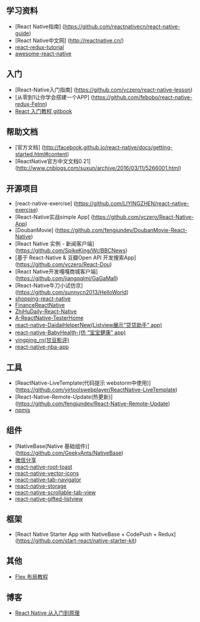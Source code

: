 ## 学习资料

- [React Native指南] (https://github.com/reactnativecn/react-native-guide)
- [React Native中文网] (http://reactnative.cn/)
- [react-redux-tutorial](https://github.com/lewis617/react-redux-tutorial)
- [awesome-react-native](https://github.com/jondot/awesome-react-native)

## 入门

- [React-Native入门指南] (https://github.com/vczero/react-native-lesson)
- [从零到1让你学会搭建一个APP] (https://github.com/febobo/react-native-redux-FeInn)
- [React 入门教程 gitbook](https://www.gitbook.com/book/hulufei/react-tutorial/details)

## 帮助文档

- [官方文档] (http://facebook.github.io/react-native/docs/getting-started.html#content)
- [ReactNative官方中文文档0.21] (http://www.cnblogs.com/suxun/archive/2016/03/11/5266001.html)

## 开源项目

- [react-native-exercise] (https://github.com/LIYINGZHEN/react-native-exercise)
- [React-Native实战simple App] (https://github.com/vczero/React-Native-App)
- [DoubanMovie] (https://github.com/fengjundev/DoubanMovie-React-Native)
- [React Native 实例 - 新闻客户端] (https://github.com/SpikeKing/WclBBCNews)
- [基于 React-Native & 豆瓣Open API 开发搜索App] (https://github.com/vczero/React-Dou)
- [React Native开发嘎嘎商城客户端] (https://github.com/jiangqqlmj/GaGaMall)
- [React-Native牛刀小试仿京] (https://github.com/sunnycn2013/HelloWorld)
- [shopping-react-native](https://github.com/bigsui/shopping-react-native)
- [FinanceReactNative](https://github.com/7kfpun/FinanceReactNative)
- [ZhiHuDaily-React-Native](https://github.com/race604/ZhiHuDaily-React-Native)
- [A-ReactNative-TesterHome](https://github.com/qddegtya/A-ReactNative-TesterHome)
- [react-native-DaidaiHelperNew(Listview展示”贷贷助手” app)](https://github.com/liuhongjun719/react-native-DaidaiHelperNew)
- [react-native-BabyHealth-(仿 “宝宝健康” app)](https://github.com/liuhongjun719/react-native-BabyHealth-)
- [yingping_rn(甘豆影评)](https://github.com/ganguo/yingping_rn)
- [react-native-nba-app](https://github.com/wwayne/react-native-nba-app)


## 工具

- [ReactNative-LiveTemplate(代码提示 webstorm中使用)] (https://github.com/virtoolswebplayer/ReactNative-LiveTemplate)
- [React-Native-Remote-Update(热更新)] (https://github.com/fengjundev/React-Native-Remote-Update)
- [npmjs](https://www.npmjs.com)

## 组件

- [NativeBase(Native 基础组件)] (https://github.com/GeekyAnts/NativeBase)
- [微信分享](https://github.com/weflex/react-native-wechat)
- [react-native-root-toast](https://github.com/magicismight/react-native-root-toast)
- [react-native-vector-icons](https://github.com/oblador/react-native-vector-icons)
- [react-native-tab-navigator](https://github.com/exponentjs/react-native-tab-navigator)
- [react-native-storage](https://github.com/sunnylqm/react-native-storage)
- [react-native-scrollable-tab-view](https://github.com/skv-headless/react-native-scrollable-tab-view)
- [react-native-gifted-listview](https://github.com/FaridSafi/react-native-gifted-listview)

## 框架

- [React Native Starter App with NativeBase + CodePush + Redux] (https://github.com/start-react/native-starter-kit)

## 其他

- [Flex 布局教程](http://www.ruanyifeng.com/blog/2015/07/flex-grammar.html?utm_source=tuicool)

## 博客

- [React Native 从入门到原理](http://www.jianshu.com/p/978c4bd3a759)


